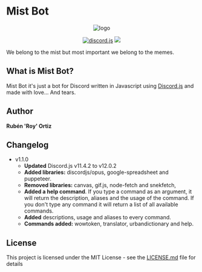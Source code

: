 # Mist Bot

<div align="center">
<p><img src="https://cdn.discordapp.com/avatars/562342117284773908/07920792f8d8ed410974c365d375a5ae.png?size=128" alt="logo"></p>
<p>
<!-- <img src="https://img.shields.io/badge/npm-v6.4.1-informational.svg"> -->
<a href="http://wwww.discord.js.org"><img src="https://img.shields.io/badge/uses-discord.js-%237289DA.svg" alt="discord.js"></a>
<img src="https://img.shields.io/badge/license-MIT-green.svg">
</p>
</div>

We belong to the mist but most important we belong to the memes.

## What is Mist Bot?

Mist Bot it's just a bot for Discord written in Javascript using [Discord.js](http://wwww.discord.js.org) and made with love... And tears.

## Author

**Rubén 'Roy' Ortiz**

## Changelog

- v1.1.0
  - **Updated** Discord.js v11.4.2 to v12.0.2
  - **Added libraries:** discordjs/opus, google-spreadsheet and puppeteer.
  - **Removed libraries:** canvas, gif.js, node-fetch and snekfetch,
  - **Added a help command**. If you type a command as an argument, it will return the description, aliases and the usage of the command. If you don't type any command it will return a list of all available commands.
  - **Added** descriptions, usage and aliases to every command.
  - **Commands added:** wowtoken, translator, urbandictionary and help.

## License

This project is licensed under the MIT License - see the [LICENSE.md](LICENSE.md) file for details

